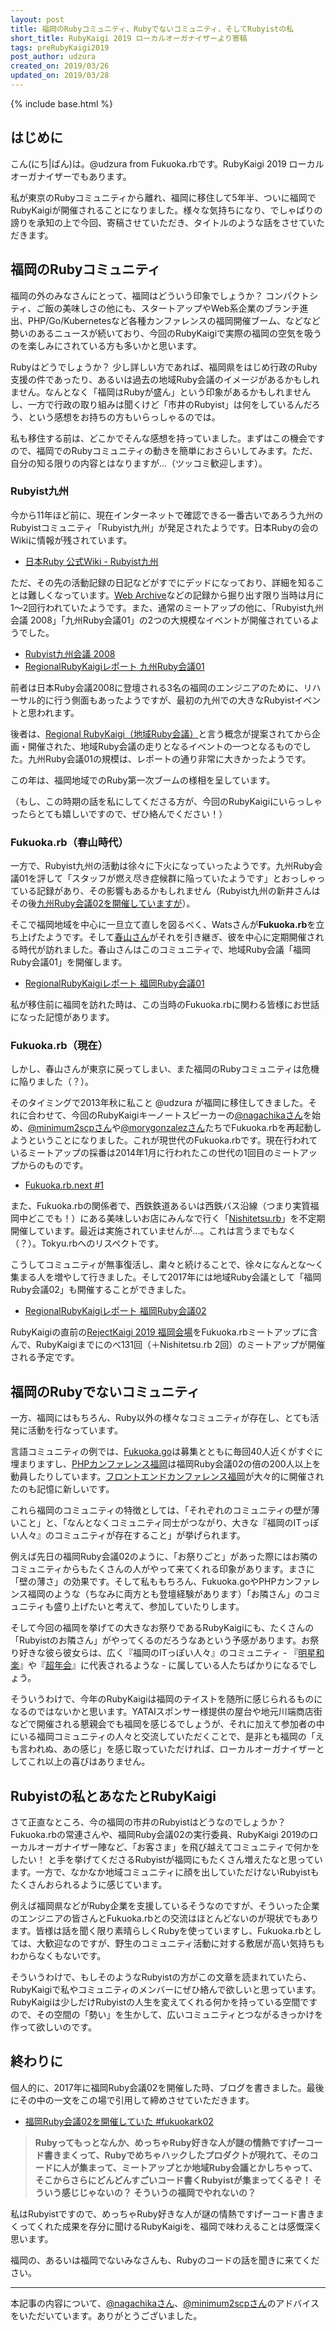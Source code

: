 ```yaml
---
layout: post
title: 福岡のRubyコミュニティ、Rubyでないコミュニティ、そしてRubyistの私
short_title: RubyKaigi 2019 ローカルオーガナイザーより寄稿
tags: preRubyKaigi2019
post_author: udzura
created_on: 2019/03/26
updated_on: 2019/03/28
---
```

{% include base.html %}

## はじめに

こん(にち\|ばん)は。@udzura from Fukuoka.rbです。RubyKaigi 2019 ローカルオーガナイザーでもあります。

私が東京のRubyコミュニティから離れ、福岡に移住して5年半、ついに福岡でRubyKaigiが開催されることになりました。様々な気持ちになり、でしゃばりの謗りを承知の上で今回、寄稿させていただき、タイトルのような話をさせていただきます。

## 福岡のRubyコミュニティ

福岡の外のみなさんにとって、福岡はどういう印象でしょうか？ コンパクトシティ、ご飯の美味しさの他にも、スタートアップやWeb系企業のブランチ進出、PHP/Go/Kubernetesなど各種カンファレンスの福岡開催ブーム、などなど勢いのあるニュースが続いており、今回のRubyKaigiで実際の福岡の空気を吸うのを楽しみにされている方も多いかと思います。

Rubyはどうでしょうか？ 少し詳しい方であれば、福岡県をはじめ行政のRuby支援の件であったり、あるいは過去の地域Ruby会議のイメージがあるかもしれません。なんとなく「福岡はRubyが盛ん」という印象があるかもしれませんし、一方で行政の取り組みは聞くけど「市井のRubyist」は何をしているんだろう、という感想をお持ちの方もいらっしゃるのでは。

私も移住する前は、どこかでそんな感想を持っていました。まずはこの機会ですので、福岡でのRubyコミュニティの動きを簡単におさらいしてみます。ただ、自分の知る限りの内容とはなりますが...（ツッコミ歓迎します）。

### Rubyist九州

今から11年ほど前に、現在インターネットで確認できる一番古いであろう九州のRubyistコミュニティ「Rubyist九州」が発足されたようです。日本Rubyの会のWikiに情報が残されています。

* [日本Ruby 公式Wiki - Rubyist九州](http://jp.rubyist.net/?RubyistKyushu)

ただ、その先の活動記録の日記などがすでにデッドになっており、詳細を知ることは難しくなっています。[Web Archive](https://web.archive.org/web/20080307011725/http://d.hatena.ne.jp/authorNari/20080223/1203768426)などの記録から掘り出す限り当時は月に1〜2回行われていたようです。また、通常のミートアップの他に、「Rubyist九州会議 2008」「九州Ruby会議01」の2つの大規模なイベントが開催されているようでした。

* [Rubyist九州会議 2008](http://jp.rubyist.net/?Rubyist%B6%E5%BD%A3%B2%F1%B5%C4+2008)
* [RegionalRubyKaigiレポート 九州Ruby会議01](/articles/0026/0026-KyushuRubyKaigi01Report.html)

前者は日本Ruby会議2008に登壇される3名の福岡のエンジニアのために、リハーサル的に行う側面もあったようですが、最初の九州での大きなRubyistイベントと思われます。

後者は、[Regional RubyKaigi（地域Ruby会議）](https://kakutani.com/20080622.html#p02)と言う概念が提案されてから企画・開催された、地域Ruby会議の走りとなるイベントの一つとなるものでした。九州Ruby会議01の規模は、レポートの通り非常に大きかったようです。

この年は、福岡地域でのRuby第一次ブームの様相を呈しています。

（もし、この時期の話を私にしてくださる方が、今回のRubyKaigiにいらっしゃったらとても嬉しいですので、ぜひ絡んでください！）

### Fukuoka.rb（春山時代）

一方で、Rubyist九州の活動は徐々に下火になっていったようです。九州Ruby会議01を評して「スタッフが燃え尽き症候群に陥っていたようです」とおっしゃっている記録があり、その影響もあるかもしれません（Rubyist九州の新井さんはその後[九州Ruby会議02を開催していますが](/articles/0043/0043-KyushuRubyKaigi02Report.html)）。

そこで福岡地域を中心に一旦立て直しを図るべく、Watsさんが**Fukuoka.rb**を立ち上げたようです。そして[春山さん](https://twitter.com/Spring_MT)がそれを引き継ぎ、彼を中心に定期開催される時代が訪れました。春山さんはこのコミュニティで、地域Ruby会議「福岡Ruby会議01」を開催します。

* [RegionalRubyKaigiレポート 福岡Ruby会議01](/articles/0042/0042-FukuokaRubyKaigi01Report.html)

私が移住前に福岡を訪れた時は、この当時のFukuoka.rbに関わる皆様にお世話になった記憶があります。

### Fukuoka.rb（現在）

しかし、春山さんが東京に戻ってしまい、また福岡のRubyコミュニティは危機に陥りました（？）。

そのタイミングで2013年秋に私こと @udzura が福岡に移住してきました。それに合わせて、今回のRubyKaigiキーノートスピーカーの[@nagachikaさん](https://twitter.com/nagachika)を始め、[@minimum2scpさん](https://twitter.com/minimum2scp)や[@morygonzalezさん](https://twitter.com/morygonzalez)たちでFukuoka.rbを再起動しようということになりました。これが現世代のFukuoka.rbです。現在行われているミートアップの採番は2014年1月に行われたこの世代の1回目のミートアップからのものです。

* [Fukuoka.rb.next #1](https://fukuokarb.doorkeeper.jp/events/7726)

また、Fukuoka.rbの関係者で、西鉄鉄道あるいは西鉄バス沿線（つまり実質福岡中どこでも！）にある美味しいお店にみんなで行く「[Nishitetsu.rb](https://fukuokarb.doorkeeper.jp/events/34808)」を不定期開催しています。最近は実施されていませんが...。これは言うまでもなく（？）。Tokyu.rbへのリスペクトです。

こうしてコミュニティが無事復活し、粛々と続けることで、徐々になんとな〜く集まる人を増やして行きました。そして2017年には地域Ruby会議として「福岡Ruby会議02」も開催することができました。

* [RegionalRubyKaigiレポート 福岡Ruby会議02](/articles/0057/0057-FukuokaRubyKaigi02Report.html)

RubyKaigiの直前の[RejectKaigi 2019 福岡会場](https://fukuokarb.connpass.com/event/124966/)をFukuoka.rbミートアップに含んで、RubyKaigiまでにのべ131回（＋Nishitetsu.rb 2回）のミートアップが開催される予定です。

## 福岡のRubyでないコミュニティ

一方、福岡にはもちろん、Ruby以外の様々なコミュニティが存在し、とても活発に活動を行なっています。

言語コミュニティの例では、[Fukuoka.go](https://fukuokago.connpass.com/)は募集とともに毎回40人近くがすぐに埋まりますし、[PHPカンファレンス福岡](https://phpcon.fukuoka.jp/2018/)は福岡Ruby会議02の倍の200人以上を動員したりしています。[フロントエンドカンファレンス福岡](https://frontend-conf.fukuoka.jp/)が大々的に開催されたのも記憶に新しいです。

これら福岡のコミュニティの特徴としては、「それぞれのコミュニティの壁が薄いこと」と、「なんとなくコミュニティ同士がつながり、大きな『福岡のITっぽい人々』のコミュニティが存在すること」が挙げられます。

例えば先日の福岡Ruby会議02のように、「お祭りごと」があった際にはお隣のコミュニティからもたくさんの人がやって来てくれる印象があります。まさに「壁の薄さ」の効果です。そして私ももちろん、Fukuoka.goやPHPカンファレンス福岡のような（ちなみに両方とも登壇経験があります）「お隣さん」のコミュニティも盛り上げたいと考えて、参加していたりします。

そして今回の福岡を挙げての大きなお祭りであるRubyKaigiにも、たくさんの「Rubyistのお隣さん」がやってくるのだろうなあという予感があります。お祭り好きな彼ら彼女らは、広く『福岡のITっぽい人々』のコミュニティ - 『[明星和楽](https://myojowaraku.net/)』や『[超年会](http://hash.city.fukuoka.lg.jp/news/archives/99)』に代表されるような - に属している人たちばかりになるでしょう。

そういうわけで、今年のRubyKaigiは福岡のテイストを随所に感じられるものになるのではないかと思います。YATAIスポンサー様提供の屋台や地元川端商店街などで開催される懇親会でも福岡を感じるでしょうが、それに加えて参加者の中にいる福岡コミュニティの人々と交流していただくことで、是非とも福岡の「えも言われぬ、あの感じ」を感じ取っていただければ、ローカルオーガナイザーとしてこれ以上の喜びはありません。

## Rubyistの私とあなたとRubyKaigi

さて正直なところ、今の福岡の市井のRubyistはどうなのでしょうか？ Fukuoka.rbの常連さんや、福岡Ruby会議02の実行委員、RubyKaigi 2019のローカルオーガナイザー陣など、「お客さま」を飛び越えてコミュニティで何かをしたい！ と手を挙げてくださるRubyistが福岡にもたくさん増えたなと思っています。一方で、なかなか地域コミュニティに顔を出していただけないRubyistもたくさんおられるように感じています。

例えば福岡県などがRuby企業を支援しているそうなのですが、そういった企業のエンジニアの皆さんとFukuoka.rbとの交流はほとんどないのが現状でもあります。皆様は話を聞く限り素晴らしくRubyを使っていますし、Fukuoka.rbとしては、大歓迎なのですが、野生のコミュニティ活動に対する敷居が高い気持ちもわからなくもないです。

そういうわけで、もしそのようなRubyistの方がこの文章を読まれていたら、RubyKaigiで私やコミュニティのメンバーにぜひ絡んで欲しいと思っています。RubyKaigiは少しだけRubyistの人生を変えてくれる何かを持っている空間ですので、その空間の「勢い」を生かして、広いコミュニティとつながるきっかけを作って欲しいのです。

## 終わりに

個人的に、2017年に福岡Ruby会議02を開催した時、ブログを書きました。最後にその中の一文をこの場で引用して締めさせていただきます。

* [福岡Ruby会議02を開催していた #fukuokark02](https://udzura.hatenablog.jp/entry/2017/12/30/011234)

> **Rubyってもっとなんか、めっちゃRuby好きな人が謎の情熱ですげーコード書きまくって、Rubyでめちゃハックしたプロダクトが現れて、そのコードに人が集まって、ミートアップとか地域Ruby会議とかしちゃって、そこからさらにどんどんすごいコード書くRubyistが集まってくるぞ！ そういう感じじゃないの？ そういうの福岡でやれないの？**

私はRubyistですので、めっちゃRuby好きな人が謎の情熱ですげーコード書きまくってくれた成果を存分に聞けるRubyKaigiを、福岡で味わえることは感慨深く思います。

福岡の、あるいは福岡でないみなさんも、Rubyのコードの話を聞きに来てください。

----

本記事の内容について、[@nagachikaさん](https://twitter.com/nagachika)、[@minimum2scpさん](https://twitter.com/minimum2scp)のアドバイスをいただいています。ありがとうございました。
